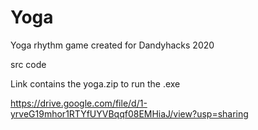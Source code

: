 # Yoga
Yoga rhythm game created for Dandyhacks 2020


src code

Link contains the yoga.zip to run the .exe

https://drive.google.com/file/d/1-yrveG19mhor1RTYfUYVBqqf08EMHiaJ/view?usp=sharing
